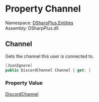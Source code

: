 # Property Channel

Namespace: [DSharpPlus.Entities](DSharpPlus.Entities.md)  
Assembly: DSharpPlus.dll

## <a id="DSharpPlus_Entities_DiscordVoiceState_Channel"></a>Channel

Gets the channel this user is connected to.

```csharp
[JsonIgnore]
public DiscordChannel Channel { get; }
```

### Property Value

[DiscordChannel](DSharpPlus.Entities.DiscordChannel.md)


